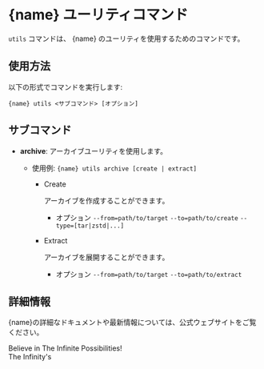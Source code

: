 # {name} ユーリティコマンド

`utils` コマンドは、 {name} のユーリティを使用するためのコマンドです。

## 使用方法

以下の形式でコマンドを実行します:

    {name} utils <サブコマンド> [オプション]

## サブコマンド

- **archive**: アーカイブユーリティを使用します。

  - 使用例: `{name} utils archive [create | extract]`

    - Create

      アーカイブを作成することができます。

      - オプション
        `--from=path/to/target`
        `--to=path/to/create`
        `--type=[tar|zstd|...]`

    - Extract

      アーカイブを展開することができます。

      - オプション
        `--from=path/to/target`
        `--to=path/to/extract`

## 詳細情報

{name}の詳細なドキュメントや最新情報については、公式ウェブサイトをご覧ください。

Believe in The Infinite Possibilities!  
The Infinity's
